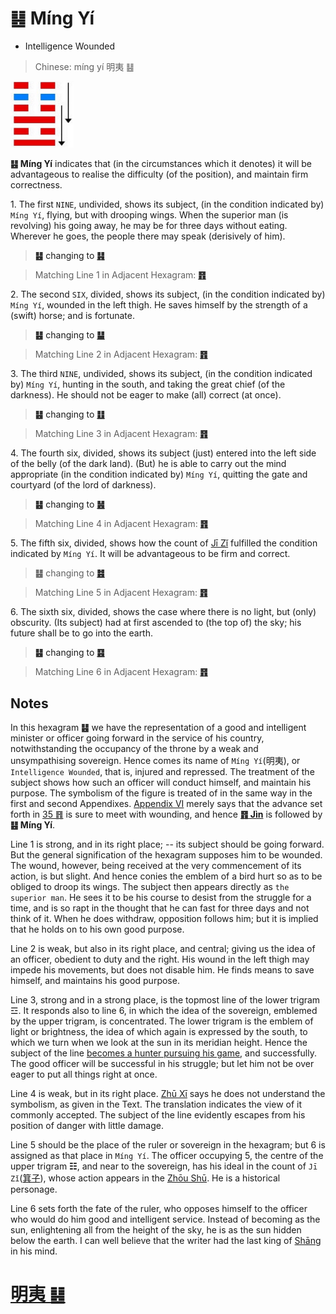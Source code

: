 # ䷣ Míng Yí

* Intelligence Wounded

> Chinese: míng yí 明夷 ䷣

<a id="p-134"/>

<img src="shapes/36.10.png" width="101" alt="明夷">

**䷣ Míng Yí** indicates that (in the circumstances which it denotes) it will be advantageous to realise the difficulty (of the position), and maintain firm correctness.

1.<a id="36.1"/> The first `NINE`, undivided, shows its subject, (in the condition indicated by) `Míng Yí`, flying, but with drooping wings. When the superior man (is revolving) his going away, he may be for three days without eating. Wherever he goes, the people there may speak (derisively of him).

> **䷣** changing to [**䷎**](e8b0a6qian.md)

> Matching Line 1 in Adjacent Hexagram: [**䷢**](e6998bjin.md#35.1)

<a id="p-135"/>

2.<a id="36.2"/> The second `SIX`, divided, shows its subject, (in the condition indicated by) `Míng Yí`, wounded in the left thigh. He saves himself by the strength of a (swift) horse; and is fortunate.

> **䷣** changing to [**䷊**](e6b3b0tai.md)

> Matching Line 2 in Adjacent Hexagram: [**䷢**](e6998bjin.md#35.2)

3.<a id="36.3"/> The third `NINE`, undivided, shows its subject, (in the condition indicated by) `Míng Yí`, hunting in the south, and taking the great chief (of the darkness). He should not be eager to make (all) correct (at once).

> **䷣** changing to [**䷗**](e5a48dfu.md)

> Matching Line 3 in Adjacent Hexagram: [**䷢**](e6998bjin.md#35.3)

4.<a id="36.4"/> The fourth six, divided, shows its subject (just) entered into the left side of the belly (of the dark land). (But) he is able to carry out the mind appropriate (in the condition indicated by) `Míng Yí`, quitting the gate and courtyard (of the lord of darkness).

> **䷣** changing to [**䷶**](e4b8b0feng.md)

> Matching Line 4 in Adjacent Hexagram: [**䷢**](e6998bjin.md#35.4)

5.<a id="36.5"/> The fifth six, divided, shows how the count of [Jī Zǐ](https://en.m.wikipedia.org/wiki/Jizi) fulfilled the condition indicated by `Míng Yí`. It will be advantageous to be firm and correct.

> **䷣** changing to [**䷾**](e697a2e6b58ejiji.md)

> Matching Line 5 in Adjacent Hexagram: [**䷢**](e6998bjin.md#35.5)

6.<a id="36.6"/> The sixth six, divided, shows the case where there is no light, but (only) obscurity. (Its subject) had at first ascended to (the top of) the sky; his future shall be to go into the earth.

> **䷣** changing to [**䷕**](e8b4b2bi.md)

> Matching Line 6 in Adjacent Hexagram: [**䷢**](e6998bjin.md#35.6)

## Notes

In this hexagram **䷣** we have the representation of a good and intelligent minister or officer going forward in the service of his country, notwithstanding the occupancy of the throne by a weak and unsympathising sovereign. Hence comes its name of `Míng Yí`(明夷), or `Intelligence Wounded`, that is, injured and repressed. The treatment of the subject shows how such an officer will conduct himself, and maintain his purpose. The symbolism of the figure is treated of in the same way in the first and second Appendixes. [Appendix VI](appendix06s1.md#p-436) merely says that the advance set forth in [35 ䷢](e6998bjin.md) is sure to meet with wounding, and hence [**䷢ Jìn**](e6998bjin.md) is followed by **䷣ Míng Yí**.

Line 1 is strong, and in its right place; -- its subject should be going forward. But the general signification of the hexagram supposes him to be wounded. The wound, however, being received at the very commencement of its action, is but slight. And hence conies the emblem of a bird hurt so as to be obliged to droop its wings. The subject then appears directly as `the superior man`. He sees it to be his course to desist from the struggle for a time, and is so rapt in the thought that he can fast for three days and not think of it. When he does withdraw, opposition follows him; but it is implied that he holds on to his own good purpose.

Line 2 is weak, but also in its right place, and central; giving us the idea of an officer, obedient to duty and the right. His wound in the left thigh may impede his movements, but does not disable him. He finds means to save himself, and maintains his good purpose.

Line 3, strong and in a strong place, is the topmost line of the lower trigram ☲. It responds also to line 6, in which the idea of the sovereign, emblemed by the upper trigram, is concentrated. The lower trigram is the emblem of light or brightness, the idea of which again is expressed by the south, to which we turn when we look at the sun in its meridian height. Hence the subject of the line [becomes a hunter pursuing his game](e5aeb6e4babajiaren.md#p-137), and successfully. The good officer will be successful in his struggle; but let him not be over eager to put all things right at once.

Line 4 is weak, but in its right place. [Zhū Xī](https://en.wikipedia.org/wiki/Zhu_Xi) says he does not understand the symbolism, as given in the Text. The translation indicates the view of it commonly accepted. The subject of the line evidently escapes from his position of danger with little damage.

Line 5 should be the place of the ruler or sovereign in the hexagram; but 6 is assigned as that place in `Míng Yí`. The officer occupying 5, the centre of the upper trigram **☷**, and near to the sovereign, has his ideal in the count of `Jī Zǐ`([箕子](https://en.m.wikipedia.org/wiki/Jizi)), whose action appears in the [Zhōu Shū](https://ctext.org/dictionary.pl?if=en&id=43059). He is a historical personage.

Line 6 sets forth the fate of the ruler, who opposes himself to the officer who would do him good and intelligent service. Instead of becoming as the sun, enlightening all from the height of the sky, he is as the sun hidden below the earth. I can well believe that the writer had the last king of [Shāng](http://en.wikipedia.org/wiki/Shang_dynasty) in his mind.

# [明夷 ䷣](e6988ee5a4b7mingyi_cn.md)
